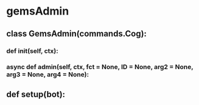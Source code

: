 # gemsAdmin 
## class GemsAdmin(commands.Cog):

### def __init__(self, ctx):

### async def admin(self, ctx, fct = None, ID = None, arg2 = None, arg3 = None, arg4 = None):

## def setup(bot):

